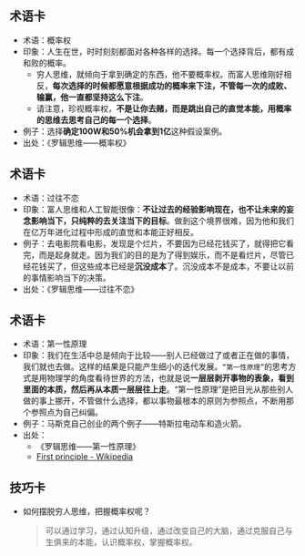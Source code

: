 
## 术语卡
- 术语：概率权
- 印象：人生在世，时时刻刻都面对各种各样的选择。每一个选择背后，都有成和败的概率。
	- 穷人思维，就倾向于拿到确定的东西，他不要概率权。而富人思维刚好相反，**每次选择的时候都愿意根据成功的概率来下注，不管每一次的成败、输赢，他一直都坚持这么下注**。
	- 请注意，珍视概率权，**不是让你去赌，而是跳出自己的直觉本能，用概率的思维去思考自己的每一个选择**。
- 例子：选择**确定100W和50%机会拿到1亿**这种假设案例。
- 出处：《罗辑思维——概率权》

## 术语卡
- 术语：过往不恋
- 印象：富人思维和人工智能很像：**不让过去的经验影响现在，也不让未来的妄念影响当下，只纯粹的去关注当下的目标**。做到这个境界很难，因为他和我们在亿万年进化过程中形成的直觉和本能正好相反。
- 例子：去电影院看电影，发现是个烂片，不要因为已经花钱买了，就得把它看完，而是起身就走。因为我们的目的是为了得到娱乐，而不是看烂片，尽管已经花钱买了，但这些成本已经是**沉没成本**了。沉没成本不是成本，不要让以前的事情影响当下的决策。
- 出处：《罗辑思维——过往不恋》

## 术语卡
- 术语：第一性原理
- 印象：我们在生活中总是倾向于比较——别人已经做过了或者正在做的事情，我们就也去做。这样的结果是只能产生细小的迭代发展。`“第一性原理”`的思考方式是用物理学的角度看待世界的方法，也就是说**一层层剥开事物的表象，看到里面的本质，然后再从本质一层层往上走**。“第一性原理”是把目光从那些别人做的事上挪开，不管做什么选择，都以事物最根本的原则为参照点，不断用那个参照点为自己纠偏。
- 例子：马斯克自己创业的两个例子——特斯拉电动车和造火箭。
- 出处：
	- 《罗辑思维——第一性原理》
	- [First principle - Wikipedia][1]

## 技巧卡
- 如何摆脱穷人思维，把握概率权呢？
	> 可以通过学习，通过认知升级，通过改变自己的大脑，通过克服自己与生俱来的本能，认识概率权，掌握概率权。

[1]:	https://en.wikipedia.org/wiki/First_principle